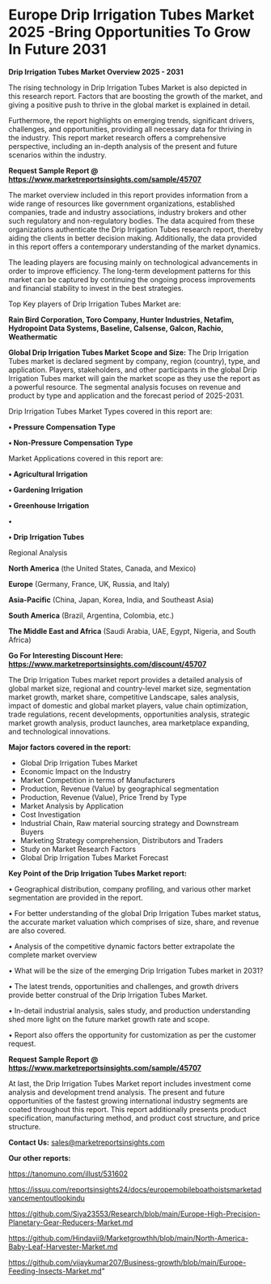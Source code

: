 # Europe Drip Irrigation Tubes Market 2025 -Bring Opportunities To Grow In Future 2031

<Strong> Drip Irrigation Tubes Market Overview 2025 - 2031</strong>

The rising technology in Drip Irrigation Tubes Market is also depicted in this research report. Factors that are boosting the growth of the market, and giving a positive push to thrive in the global market is explained in detail.

Furthermore, the report highlights on emerging trends, significant drivers, challenges, and opportunities, providing all necessary data for thriving in the industry. This report market research offers a comprehensive perspective, including an in-depth analysis of the present and future scenarios within the industry.

<strong>Request Sample Report @ <a href=https://www.marketreportsinsights.com/sample/45707>https://www.marketreportsinsights.com/sample/45707</a></strong>

The market overview included in this report provides information from a wide range of resources like government organizations, established companies, trade and industry associations, industry brokers and other such regulatory and non-regulatory bodies. The data acquired from these organizations authenticate the Drip Irrigation Tubes research report, thereby aiding the clients in better decision making. Additionally, the data provided in this report offers a contemporary understanding of the market dynamics.

The leading players are focusing mainly on technological advancements in order to improve efficiency. The long-term development patterns for this market can be captured by continuing the ongoing process improvements and financial stability to invest in the best strategies.

Top Key players of Drip Irrigation Tubes Market are:

<strong>Rain Bird Corporation, Toro Company, Hunter Industries, Netafim, Hydropoint Data Systems, Baseline, Calsense, Galcon, Rachio, Weathermatic</strong>

<strong><b>Global Drip Irrigation Tubes Market Scope and Size:</b></strong>
The Drip Irrigation Tubes market is declared segment by company, region (country), type, and application. Players, stakeholders, and other participants in the global Drip Irrigation Tubes market will gain the market scope as they use the report as a powerful resource. The segmental analysis focuses on revenue and product by type and application and the forecast period of 2025-2031.

Drip Irrigation Tubes Market Types covered in this report are:

<strong>•  Pressure Compensation Type

•  Non-Pressure Compensation Type</strong>

Market Applications covered in this report are:

<strong>•  Agricultural Irrigation

•  Gardening Irrigation

•  Greenhouse Irrigation

•  

•  Drip Irrigation Tubes</strong> 

Regional Analysis

<strong>North America</strong> (the United States, Canada, and Mexico)

<strong>Europe</strong> (Germany, France, UK, Russia, and Italy)

<strong>Asia-Pacific</strong> (China, Japan, Korea, India, and Southeast Asia)

<strong>South America</strong> (Brazil, Argentina, Colombia, etc.)

<strong>The Middle East and Africa</strong> (Saudi Arabia, UAE, Egypt, Nigeria, and South Africa)

<strong>Go For Interesting Discount Here: <a href=https://www.marketreportsinsights.com/discount/45707>https://www.marketreportsinsights.com/discount/45707</a></strong>

The Drip Irrigation Tubes market report provides a detailed analysis of global market size, regional and country-level market size, segmentation market growth, market share, competitive Landscape, sales analysis, impact of domestic and global market players, value chain optimization, trade regulations, recent developments, opportunities analysis, strategic market growth analysis, product launches, area marketplace expanding, and technological innovations.

<strong><b>Major factors covered in the report:</b></strong>
<ul>
  <li>Global Drip Irrigation Tubes Market </li>
  <li>Economic Impact on the Industry</li>
  <li>Market Competition in terms of Manufacturers</li>
  <li>Production, Revenue (Value) by geographical segmentation</li>
  <li>Production, Revenue (Value), Price Trend by Type</li>
  <li>Market Analysis by Application</li>
  <li>Cost Investigation</li>
  <li>Industrial Chain, Raw material sourcing strategy and Downstream Buyers</li>
  <li>Marketing Strategy comprehension, Distributors and Traders</li>
  <li>Study on Market Research Factors</li>
  <li>Global Drip Irrigation Tubes Market Forecast</li>
</ul>

<strong><b>Key Point of the Drip Irrigation Tubes Market report:</b></strong>

• Geographical distribution, company profiling, and various other market segmentation are provided in the report.

• For better understanding of the global Drip Irrigation Tubes market status, the accurate market valuation which comprises of size, share, and revenue are also covered.

• Analysis of the competitive dynamic factors better extrapolate the complete market overview

• What will be the size of the emerging Drip Irrigation Tubes market in 2031?

• The latest trends, opportunities and challenges, and growth drivers provide better construal of the Drip Irrigation Tubes Market.

• In-detail industrial analysis, sales study, and production understanding shed more light on the future market growth rate and scope.

• Report also offers the opportunity for customization as per the customer request.

<strong>Request Sample Report @ <a href=https://www.marketreportsinsights.com/sample/45707>https://www.marketreportsinsights.com/sample/45707</a></strong>

At last, the Drip Irrigation Tubes Market report includes investment come analysis and development trend analysis. The present and future opportunities of the fastest growing international industry segments are coated throughout this report. This report additionally presents product specification, manufacturing method, and product cost structure, and price structure.

<strong>Contact Us:</strong>
sales@marketreportsinsights.com

<strong>Our other reports:</strong>

<a href=https://tanomuno.com/illust/531602>https://tanomuno.com/illust/531602</a>

<a href=https://issuu.com/reportsinsights24/docs/europemobileboathoistsmarketadvancementoutlookindu>https://issuu.com/reportsinsights24/docs/europemobileboathoistsmarketadvancementoutlookindu</a>

<a href=https://github.com/Siya23553/Research/blob/main/Europe-High-Precision-Planetary-Gear-Reducers-Market.md>https://github.com/Siya23553/Research/blob/main/Europe-High-Precision-Planetary-Gear-Reducers-Market.md</a>

<a href=https://github.com/Hindavii9/Marketgrowthh/blob/main/North-America-Baby-Leaf-Harvester-Market.md>https://github.com/Hindavii9/Marketgrowthh/blob/main/North-America-Baby-Leaf-Harvester-Market.md</a>

<a href=https://github.com/vijaykumar207/Business-growth/blob/main/Europe-Feeding-Insects-Market.md>https://github.com/vijaykumar207/Business-growth/blob/main/Europe-Feeding-Insects-Market.md</a>"
